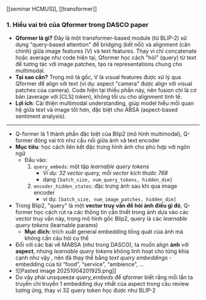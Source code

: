 [[seminar HCMUS]], [[transformer]]
### 1. **Hiểu vai trò của Qformer trong DASCO paper**

- **Qformer là gì?** Đây là một transformer-based module (từ BLIP-2) sử dụng "query-based attention" để bridging (kết nối) và alignment (căn chỉnh) giữa image features (V) và text features. Thay vì chỉ concatenate hoặc average như code hiện tại, Qformer học cách "hỏi" (query) từ text để tương tác với image patches, tạo ra representations chung cho multimodal.
- **Tại sao cần?** Trong mô tả gốc, V là visual features được xử lý qua Qformer để align với text (ví dụ: aspect "camera" được align với visual patches của camera). Code hiện tại thiếu phần này, nên fusion chỉ là cơ bản (average với [CLS] token), không tối ưu cho alignment tinh tế.
- **Lợi ích**: Cải thiện multimodal understanding, giúp model hiểu mối quan hệ giữa text và image tốt hơn, đặc biệt cho ABSA (aspect-based sentiment analysis).

--- 
- Q-former là 1 thành phần đặc biệt của Blip2 (mô hình multimodal), Q-former đóng vai trò như cầu nối giữa ảnh và text encoder
- **Mục tiêu**: học cách liên kết đặc trưng hình ảnh cho phù hợp với ngôn ngữ 
	- Đầu vào: 
		1. `query_embeds`: một tập *learnable query tokens*
			- *Ví dụ: 32 vector query, mỗi vector kích thước 768*
			- dạng `[batch_size, num_query_tokens, hidden_dim]`
		2. `encoder_hidden_states`: đặc trưng ảnh sau khi qua image encoder
			- ví dụ: `[batch_size, num_image_patches, hidden_dim]`
- Trong Blip2, "query" là một **vector truy vấn để hỏi ảnh điều gì đó**, Q-former học cách rút ra các thông tin cần thiết trong ảnh dựa vào các vector truy vấn này, trong mô hình gốc Blip2, query là các *learnable query tokens* (learnable params)
	- **Mục đích:** trích xuất general embedding tống quát của ảnh mà không cần câu hỏi cụ thể 
- Đối với các bài về MABSA (như trong DASCO), ta muốn align **ảnh** với **aspect**, nhưng *learnable query tokens* không linh hoạt cho từng khía cạnh như vậy , nên đã thay thế bằng *text query embeddings* - embedding của từ “food”, “service”, “ambience”, …
- ![[Pasted image 20251004201925.png]]
- Do vậy phải unsqueeze *query_embeds* để qformer biết rằng mỗi lần ta truyền chỉ truyền 1 embedding duy nhất của aspect trong câu review tương ứng, thay vì 32 query token học được như BLIP-2